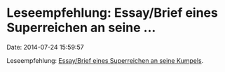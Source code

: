 Leseempfehlung: Essay/Brief eines Superreichen an seine \...
============================================================

Date: 2014-07-24 15:59:57

Leseempfehlung: [Essay/Brief eines Superreichen an seine
Kumpels](http://www.politico.com/magazine/story/2014/06/the-pitchforks-are-coming-for-us-plutocrats-108014.html).
